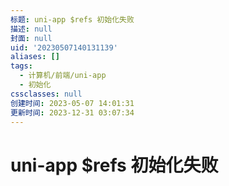 ```yaml
---
标题: uni-app $refs 初始化失败
描述: null
封面: null
uid: '20230507140131139'
aliases: []
tags:
  - 计算机/前端/uni-app
  - 初始化
cssclasses: null
创建时间: 2023-05-07 14:01:31
更新时间: 2023-12-31 03:07:34
---
```


# uni-app $refs 初始化失败
